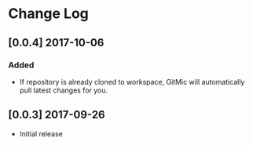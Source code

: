 # Change Log

## [0.0.4] 2017-10-06
### Added
- If repository is already cloned to workspace, GitMic will automatically pull latest changes for you.

## [0.0.3] 2017-09-26
- Initial release